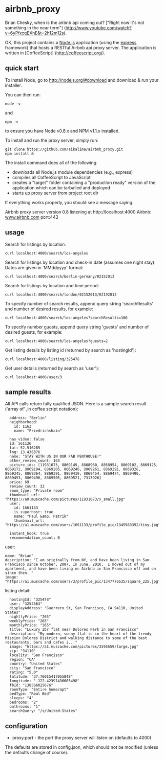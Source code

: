 airbnb_proxy
============

Brian Chesky, when is the airbnb api coming out? ["Right now it's not something in the near term"] (http://www.youtube.com/watch?v=6yPfxcqEXhE&t=2h12m12s).

OK, this project contains a [Node.js](http://nodejs.org/) application (using the [express](http://expressjs.com/) framework) that hosts a RESTful Airbnb api proxy server.
The application is written in [CoffeeScript] (http://coffeescript.org/).

quick start
-----------
To install Node, go to http://nodejs.org/#download and download & run your installer.

You can then run:

    node -v

and

    npm -v

to ensure you have Node v0.8.x and NPM v1.1.x installed.

To install and run the proxy server, simply run:

```
git clone https://github.com/aikalima/airbnb_proxy.git
npm install &
```
The install command does all of the following:

 * downloads all Node.js module dependencies (e.g., express)
 * compiles all CoffeeScript to JavaScript
 * creates a "target" folder containing a "production ready" version of the application which can be tarballed and deployed
 * starts up proxy server from project root dir

If everything works properly, you should see a message saying:

   Airbnb proxy server version 0.8 listening at http://localhost:4000
   Airbnb: www.airbnb.com port:443

usage
-----

Search for listings by location:
```
curl localhost:4000/search/los-angeles
```
Search for listings by location and check-in date (assumes one night stay). Dates are given in 'MMddyyyy' format:
```
curl localhost:4000/search/berlin-germany/02152013
```
Search for listings by location and time period:
```
curl localhost:4000/search/london/02152013/02192013
```
To specify number of search results, append query string 'searchResults' and number of desired results, for example:
```
curl localhost:4000/search/los-angeles?searchResults=100
```
To specify number guests, append query string 'guests' and number of desired guests, for example:
```
curl localhost:4000/search/los-angeles?guests=2
```
Get listing details by listing id (returned by search as 'hostingId'):
```
curl localhost:4000/listing/325478
```

Get user details (returned by search as 'user'):
```
curl localhost:4000/user/3
```

sample results
--------------

All API calls return fully qualified JSON. Here is a sample search result ('array of' ,in coffee script notation):
```
  address: "Berlin"
  neighborhood:
    id: 1163
    name: "Friedrichshain"

  has_video: false
  id: 561126
  lat: 52.516285
  lng: 13.436376
  name: "STAY WITH US IN OUR FAB PENTHOUSE!"
  other_review_count: 163
  picture_ids: [11931673, 8869149, 8868960, 8868954, 8869102, 8869125, 8869172, 8869194, 8869205, 8869240, 8869261, 8869291, 8869328, 8869345, 8869364, 8869391, 8869419, 8869454, 8869474, 8869490, 8869493, 8869496, 8869505, 8869521, 7313926]
  price: 69
  review_count: 32
  room_type: "Private room"
  thumbnail_url: "https://a0.muscache.com/pictures/11931673/x_small.jpg"
  user:
    id: 1661133
    is_superhost: true
    name: "Paul &amp; Patrik"
    thumbnail_url: "https://a1.muscache.com/users/1661133/profile_pic/1345988392/tiny.jpg"

  instant_book: true
  recommendation_count: 0
```

user:
```
name: "Brian"
description: "I am originally from NY, and have been living in San Francisco since October, 2007. In June, 2010,  I moved out of my apartment, and have been living on Airbnb in San Francisco off and on since then. "
image: "https://a1.muscache.com/users/3/profile_pic/1347776535/square_225.jpg"
```

listing detail:
```
  hostingId: "325478"
  user: "3254563"
  displayAddress: "Guerrero St, San Francisco, CA 94110, United States"
  nightlyPrice: "265"
  weeklyPrice: "265"
  monthlyPrice: "265"
  title: "Luxury 2br flat near Dolores Park in San Francisco"
  description: "My modern, sunny flat is in the heart of the trendy Mission Dolores District and walking distance to some of the best restaurants, bars and cafes i..."
  image: "https://a1.muscache.com/pictures/3598659/large.jpg"
  zip: "94110"
  locality: "San Francisco"
  region: "CA"
  country: "United States"
  city: "San Francisco"
  rating: "5.0"
  latitude: "37.76015417055848"
  longitude: "-122.42391436603498"
  fbId: "138566025676"
  roomType: "Entire home/apt"
  bedType: "Real Bed"
  sleeps: "4"
  bedrooms: "2"
  bathrooms: "1"
  searchQuery: "/s/United-States"
```

configuration
-------------

  * proxy:port - the port the proxy server will listen on (defaults to 4000)

The defaults are stored in config.json, which should not be modified (unless the defaults change of course).

